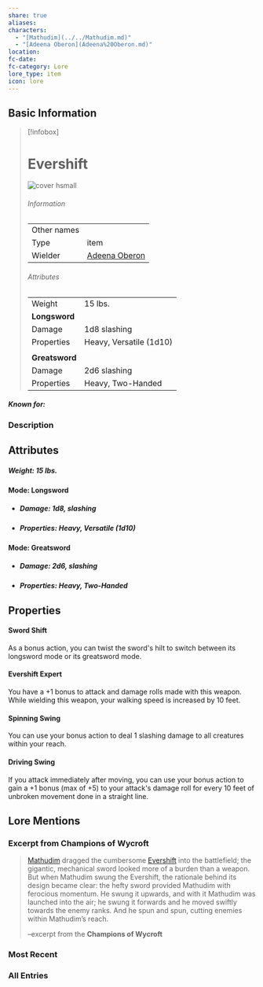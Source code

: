 ```yaml
---
share: true
aliases: 
characters:
  - "[Mathudim](../../Mathudim.md)"
  - "[Adeena Oberon](Adeena%20Oberon.md)"
location: 
fc-date: 
fc-category: Lore
lore_type: item
icon: lore
---
```

## Basic Information
> [!infobox]
> # Evershift
> ![cover hsmall](../zzz_attachments/Evershift.png)
> ###### Information
> |   |  |
> | ---- | ---- |
> | Other names | |
> | Type|item|
> | Wielder | [Adeena Oberon](../PCs/Adeena%20Oberon.md)|
> ###### Attributes
> |   |  |
> | ---- | ---- |
> | Weight | 15 lbs. |
> | **Longsword**||
> | Damage| 1d8 slashing|
> | Properties| Heavy, Versatile (1d10)|
> |   |  |
> | **Greatsword**||
> | Damage| 2d6 slashing|
> | Properties| Heavy, Two-Handed|

##### Known for:
### Description

## Attributes
##### Weight: 15 lbs.
#### Mode: Longsword
- ##### Damage: 1d8, slashing
- ##### Properties: Heavy, Versatile (1d10)

#### Mode: Greatsword
- ##### Damage: 2d6, slashing
- ##### Properties: Heavy, Two-Handed

## Properties
#### Sword Shift
As a bonus action, you can twist the sword's hilt to switch between its longsword mode or its greatsword mode.

#### Evershift Expert
You have a +1 bonus to attack and damage rolls made with this weapon. While wielding this weapon, your walking speed is increased by 10 feet.

#### Spinning Swing
You can use your bonus action to deal 1 slashing damage to all creatures within your reach.

#### Driving Swing
If you attack immediately after moving, you can use your bonus action to gain a +1 bonus (max of +5) to your attack's damage roll for every 10 feet of unbroken movement done in a straight line.


## Lore Mentions
### Excerpt from **Champions of Wycroft**
>[Mathudim](../../Mathudim.md) dragged the cumbersome [Evershift](Evershift.md) into the battlefield; the gigantic, mechanical sword looked more of a burden than a weapon. But when Mathudim swung the Evershift, the rationale behind its design became clear: the hefty sword provided Mathudim with ferocious momentum. He swung it upwards, and with it Mathudim was launched into the air; he swung it forwards and he moved swiftly towards the enemy ranks. And he spun and spun, cutting enemies within Mathudim’s reach.
>
>
>–excerpt from the **Champions of Wycroft**

### Most Recent

### All Entries
